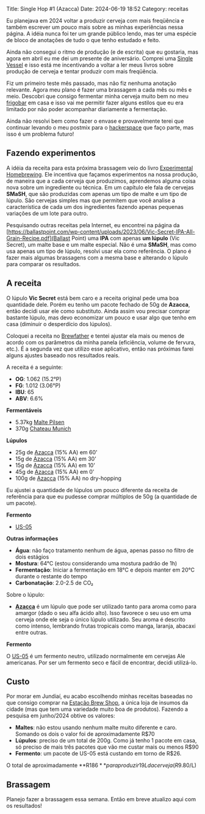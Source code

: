 Title: Single Hop #1 (Azacca)
Date: 2024-06-19 18:52
Category: receitas

Eu planejava em 2024 voltar a produzir cerveja com mais freqüência e também
escrever um pouco mais sobre as minhas experiências nessa página. A idéia nunca
foi ter um grande público lendo, mas ter uma espécie de bloco de anotações de
tudo o que tenho estudado e feito.

Ainda não consegui o ritmo de produção (e de escrita) que eu gostaria, mas agora
em abril eu me dei um presente de aniversário. Comprei uma [Single Vessel](https://www.inversainox.com/microcervejaria/inversa-30-litros-new/microcervejaria-inversa-30-litros-new-single-vessel-advanced-2023) e isso está
me incentivando a voltar a ler meus livros sobre produção de cerveja e tentar
produzir com mais freqüência.

Fiz um primeiro teste mês passado, mas não fiz nenhuma anotação relevante. Agora meu plano
é fazer uma brassagem a cada mês ou mês e meio. Descobri que consigo fermentar minha cerveja muito bem no meu [frigobar](https://www.amazon.com.br/Frigobar/dp/B076BXNYWQ) em casa e isso vai me permitir fazer alguns estilos que eu era limitado por não poder acompanhar diariamente a fermentação.

Ainda não resolvi bem como fazer o envase e provavelmente terei que continuar levando o meu postmix para o [hackerspace](https://lhc.net.br) que faço parte, mas isso é um problema futuro!

## Fazendo experimentos

A idéia da receita para esta próxima brassagem veio do livro [Experimental Homebrewing](https://www.amazon.com.br/dp/0760345384/). Ele incentiva que façamos experimentos na nossa produção, de maneira que a cada cerveja que produzimos, aprendemos alguma coisa nova sobre um ingrediente ou técnica. Em um capítulo ele fala de cervejas **SMaSH**, que são produzidas com apenas um tipo de malte e um tipo de lúpulo. São cervejas simples mas que permitem que você analise a característica de cada um dos ingredientes fazendo apenas pequenas variações de um lote para outro.

Pesquisando outras receitas pela Internet, eu encontrei na página da [https://ballastpoint.com/wp-content/uploads/2023/06/Vic-Secret-IPA-All-Grain-Recipe.pdf](Ballast Point) uma **IPA** com apenas **um lúpulo** (Vic Secret), um malte base e um malte especial. Não é uma **SMaSH**, mas como usa apenas um tipo de lúpulo, resolvi usar ela como referência. O plano é fazer mais algumas brassagens com a mesma base e alterando o lúpulo para comparar os resultados.

## A receita

O lúpulo **Vic Secret** está bem caro e a receita original pede uma boa quantidade dele. Porém eu tenho um pacote fechado de 50g de **Azacca**, então decidi usar ele como substituto. Ainda assim vou precisar comprar bastante lúpulo, mas devo economizar um pouco e usar algo que tenho em casa (diminuir o desperdício dos lúpulos).

Coloquei a receita no [Brewfather](https://brewfather.app/) e tentei ajustar ela mais ou menos de acordo com os parâmetros da minha panela (eficiência, volume de fervura, etc.). É a segunda vez que utilizo esse aplicativo, então nas próximas farei alguns ajustes baseado nos resultados reais.

A receita é a seguinte:

- **OG**: 1.062 (15.2°P)
- **FG**: 1.012 (3.06°P)
- **IBU**: 65
- **ABV**: 6.6%

**Fermentáveis**

- 5.37kg [Malte Pilsen](https://estacaobrewshop.com.br/produtos/malte-pilsen-nacional-agraria/)
- 370g [Chateau Munich](https://estacaobrewshop.com.br/produtos/malte-munich-light-belga-castle-malting/)

**Lúpulos**

- 25g de [Azacca](https://estacaobrewshop.com.br/produtos/lupulo-azacca-pct-50gr-barth-haas/) (15% AA) em 60'
- 15g de [Azacca](https://estacaobrewshop.com.br/produtos/lupulo-azacca-pct-50gr-barth-haas/) (15% AA) em 30'
- 15g de [Azacca](https://estacaobrewshop.com.br/produtos/lupulo-azacca-pct-50gr-barth-haas/) (15% AA) em 10'
- 45g de [Azacca](https://estacaobrewshop.com.br/produtos/lupulo-azacca-pct-50gr-barth-haas/) (15% AA) em 0'
- 100g de [Azacca](https://estacaobrewshop.com.br/produtos/lupulo-azacca-pct-50gr-barth-haas/) (15% AA) no dry-hopping

Eu ajustei a quantidade de lúpulos um pouco diferente da receita de referência para que eu pudesse comprar múltiplos de 50g (a quantidade de um pacote).

**Fermento**

- [US-05](https://estacaobrewshop.com.br/produtos/fermento-safale-us-05-fermentis/)

**Outras informações**

- **Água**: não faço tratamento nenhum de água, apenas passo no filtro de dois estágios
- **Mostura**: 64°C (estou considerando uma mostura padrão de 1h)
- **Fermentação**: Iniciar a fermentação em 18°C e depois manter em 20°C durante o restante
  do tempo
- **Carbonatação**: 2.0-2.5 de CO₂

Sobre o lúpulo:

- **[Azacca](https://learn.kegerator.com/azacca-hops/)** é um lúpulo que pode ser utilizado tanto para aroma como para amargor (dado o seu alfa ácido alto). Isso favorece o seu uso em uma cerveja onde ele seja o único lúpulo utilizado. Seu aroma é descrito como intenso, lembrando frutas tropicais como manga, laranja, abacaxi entre outras.

**Fermento**

O [US-05](https://fermentis.com/en/product/safale-us-05/) é um fermento neutro, utilizado normalmente em cervejas Ale americanas. Por ser um fermento seco e fácil de encontrar, decidi utilizá-lo.

## Custo

Por morar em Jundiaí, eu acabo escolhendo minhas receitas baseadas no que consigo comprar na [Estação Brew Shop](https://estacaobrewshop.com.br/), a única loja de insumos da cidade (mas que tem uma variedade muito boa de produtos). Fazendo a pesquisa em junho/2024 obtive os valores:

- **Maltes**: não estou usando nenhum malte muito diferente e caro. Somando os dois o valor foi de aproximadamente R$70
- **Lúpulos**: preciso de um total de 200g. Como já tenho 1 pacote em casa, só preciso de mais três pacotes que vão me custar mais ou menos R$90
- **Fermento**: um pacote de US-05 está custando em torno de R$26.

O total de aproximadamente **R$186** para produzir 19L da cerveja (R$9.80/L)

## Brassagem

Planejo fazer a brassagem essa semana. Então em breve atualizo aqui com os resultados!